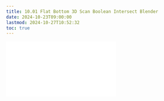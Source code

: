 ```yaml
---
title: 10.01 Flat Bottom 3D Scan Boolean Intersect Blender
date: 2024-10-23T09:00:00
lastmod: 2024-10-27T10:52:32
toc: true
---
```


![Link to included file content](../../../../3d-modeling/blender/flat-bottom-3d-scan-boolean-intersect-blender.md)
